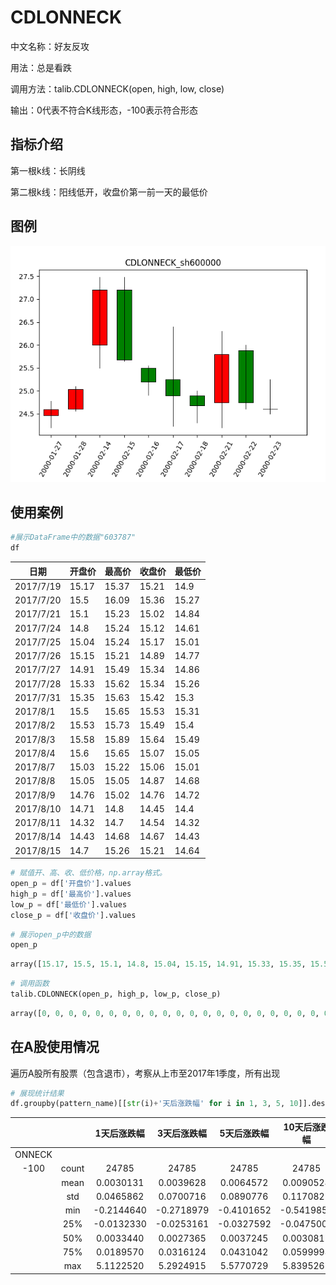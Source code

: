 # CDLONNECK

中文名称：好友反攻

用法：总是看跌

调用方法：talib.CDLONNECK(open, high, low, close)

输出：0代表不符合K线形态，-100表示符合形态

## 指标介绍

第一根k线：长阴线

第二根k线：阳线低开，收盘价第一前一天的最低价

## 图例

![onneck](/assets/CDLONNECK_sh600000.png)

## 使用案例

```python
#展示DataFrame中的数据"603787"
df
```

| 日期        | 开盘价   | 最高价   | 收盘价   | 最低价   |
| --------- | ----- | ----- | ----- | ----- |
| 2017/7/19 | 15.17 | 15.37 | 15.21 | 14.9  |
| 2017/7/20 | 15.5  | 16.09 | 15.36 | 15.27 |
| 2017/7/21 | 15.1  | 15.23 | 15.02 | 14.84 |
| 2017/7/24 | 14.8  | 15.24 | 15.12 | 14.61 |
| 2017/7/25 | 15.04 | 15.24 | 15.17 | 15.01 |
| 2017/7/26 | 15.15 | 15.21 | 14.89 | 14.77 |
| 2017/7/27 | 14.91 | 15.49 | 15.34 | 14.86 |
| 2017/7/28 | 15.33 | 15.62 | 15.34 | 15.26 |
| 2017/7/31 | 15.35 | 15.63 | 15.42 | 15.3  |
| 2017/8/1  | 15.5  | 15.65 | 15.53 | 15.31 |
| 2017/8/2  | 15.53 | 15.73 | 15.49 | 15.4  |
| 2017/8/3  | 15.58 | 15.89 | 15.64 | 15.49 |
| 2017/8/4  | 15.6  | 15.65 | 15.07 | 15.05 |
| 2017/8/7  | 15.03 | 15.22 | 15.06 | 15.01 |
| 2017/8/8  | 15.05 | 15.05 | 14.87 | 14.68 |
| 2017/8/9  | 14.76 | 15.02 | 14.76 | 14.72 |
| 2017/8/10 | 14.71 | 14.8  | 14.45 | 14.4  |
| 2017/8/11 | 14.32 | 14.7  | 14.54 | 14.32 |
| 2017/8/14 | 14.43 | 14.68 | 14.67 | 14.43 |
| 2017/8/15 | 14.7  | 15.26 | 15.21 | 14.64 |

```python
# 赋值开、高、收、低价格，np.array格式。
open_p = df['开盘价'].values
high_p = df['最高价'].values
low_p = df['最低价'].values
close_p = df['收盘价'].values
```

```python
# 展示open_p中的数据
open_p
```

```python
array([15.17, 15.5, 15.1, 14.8, 15.04, 15.15, 14.91, 15.33, 15.35, 15.5, 15.53, 15.58, 15.6, 15.03, 15.05, 14.76, 14.71, 14.32, 14.43, 14.7])
```

```python
# 调用函数
talib.CDLONNECK(open_p, high_p, low_p, close_p)
```

```python
array([0, 0, 0, 0, 0, 0, 0, 0, 0, 0, 0, 0, 0, 0, 0, 0, 0, 0, 0, 0, 0, 0, 0, -100, 0, 0, 0, 0, 0, 0],dtype=int32)
```

## 在A股使用情况

遍历A股所有股票（包含退市），考察从上市至2017年1季度，所有出现

```python
# 展现统计结果
df.groupby(pattern_name)[[str(i)+'天后涨跌幅' for i in 1, 3, 5, 10]].describe()
```

|        |       |   1天后涨跌幅   |   3天后涨跌幅   |   5天后涨跌幅   |  10天后涨跌幅   |
| :----: | :---: | :--------: | :--------: | :--------: | :--------: |
| ONNECK |       |            |            |            |            |
|  -100  | count |   24785    |   24785    |   24785    |   24785    |
|        | mean  | 0.0030131  | 0.0039628  | 0.0064572  | 0.0090524  |
|        |  std  | 0.0465862  | 0.0700716  | 0.0890776  | 0.1170827  |
|        |  min  | -0.2144640 | -0.2718979 | -0.4101652 | -0.5419850 |
|        |  25%  | -0.0132330 | -0.0253161 | -0.0327592 | -0.0475002 |
|        |  50%  | 0.0033440  | 0.0027365  | 0.0037245  | 0.0030817  |
|        |  75%  | 0.0189570  | 0.0316124  | 0.0431042  | 0.0599998  |
|        |  max  | 5.1122520  | 5.2924915  | 5.5770729  | 5.8395267  |